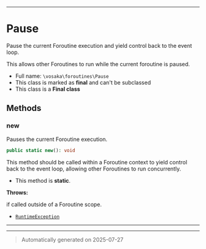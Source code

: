 ***

# Pause

Pause the current Foroutine execution and yield control back to the event loop.

This allows other Foroutines to run while the current foroutine is paused.

* Full name: `\vosaka\foroutines\Pause`
* This class is marked as **final** and can't be subclassed
* This class is a **Final class**




## Methods


### new

Pauses the current Foroutine execution.

```php
public static new(): void
```

This method should be called within a Foroutine context to yield control
back to the event loop, allowing other Foroutines to run concurrently.

* This method is **static**.







**Throws:**
<p>if called outside of a Foroutine scope.</p>

- [`RuntimeException`](../../RuntimeException.md)



***


***
> Automatically generated on 2025-07-27
